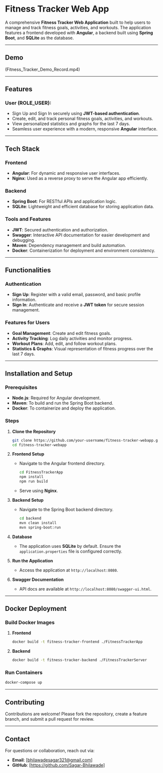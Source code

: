 # Fitness Tracker Web App

A comprehensive **Fitness Tracker Web Application** built to help users to manage and track fitness goals, activities, and workouts. The application features a frontend developed with **Angular**, a backend built using **Spring Boot**, and **SQLite** as the database. 

---

## Demo

(Fitness_Tracker_Demo_Record.mp4)

---

## Features

### User (ROLE_USER):
   - Sign Up and Sign In securely using **JWT-based authentication**.
   - Create, edit, and track personal fitness goals, activities, and workouts.
   - View personalized statistics and graphs for the last 7 days.
   - Seamless user experience with a modern, responsive **Angular** interface.

---

## Tech Stack

### Frontend
- **Angular**: For dynamic and responsive user interfaces.
- **Nginx**: Used as a reverse proxy to serve the Angular app efficiently.

### Backend
- **Spring Boot**: For RESTful APIs and application logic.
- **SQLite**: Lightweight and efficient database for storing application data.

### Tools and Features
- **JWT**: Secured authentication and authorization.
- **Swagger**: Interactive API documentation for easier development and debugging.
- **Maven**: Dependency management and build automation.
- **Docker**: Containerization for deployment and environment consistency.

---

## Functionalities

### Authentication
- **Sign Up**: Register with a valid email, password, and basic profile information.
- **Sign In**: Authenticate and receive a **JWT token** for secure session management.

### Features for Users
- **Goal Management**: Create and edit fitness goals.
- **Activity Tracking**: Log daily activities and monitor progress.
- **Workout Plans**: Add, edit, and follow workout plans.
- **Statistics & Graphs**: Visual representation of fitness progress over the last 7 days.

---

## Installation and Setup

### Prerequisites
- **Node.js**: Required for Angular development.
- **Maven**: To build and run the Spring Boot backend.
- **Docker**: To containerize and deploy the application.

### Steps
1. **Clone the Repository**
   ```bash
   git clone https://github.com/your-username/fitness-tracker-webapp.git
   cd fitness-tracker-webapp
   ```

2. **Frontend Setup**
   - Navigate to the Angular frontend directory.
     ```bash
     cd FitnessTrackerApp
     npm install
     npm run build
     ```
   - Serve using **Nginx**.

3. **Backend Setup**
   - Navigate to the Spring Boot backend directory.
     ```bash
     cd backend
     mvn clean install
     mvn spring-boot:run
     ```

4. **Database**
   - The application uses **SQLite** by default. Ensure the `application.properties` file is configured correctly.

5. **Run the Application**
   - Access the application at `http://localhost:8080`.

6. **Swagger Documentation**
   - API docs are available at `http://localhost:8080/swagger-ui.html`.

---

## Docker Deployment

### Build Docker Images
1. **Frontend**
   ```bash
   docker build -t fitness-tracker-frontend ./FitnessTrackerApp
   ```

2. **Backend**
   ```bash
   docker build -t fitness-tracker-backend ./FitnessTrackerServer
   ```

### Run Containers
```bash
docker-compose up
```

---

## Contributing
Contributions are welcome! Please fork the repository, create a feature branch, and submit a pull request for review.

---

## Contact
For questions or collaboration, reach out via:
- **Email**: [bhilawadesagar321@gmail.com]
- **GitHub**: [https://github.com/Sagar-Bhilawade]


